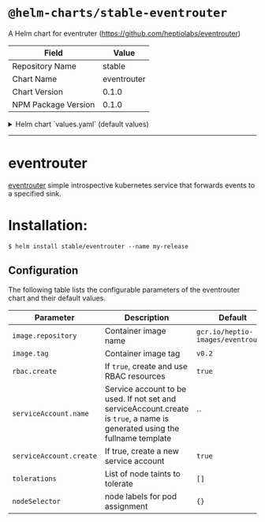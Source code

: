 # `@helm-charts/stable-eventrouter`

A Helm chart for eventruter (https://github.com/heptiolabs/eventrouter)

| Field               | Value       |
| ------------------- | ----------- |
| Repository Name     | stable      |
| Chart Name          | eventrouter |
| Chart Version       | 0.1.0       |
| NPM Package Version | 0.1.0       |

<details>

<summary>Helm chart `values.yaml` (default values)</summary>

```yaml
# Default values for eventrouter.

image:
  repository: gcr.io/heptio-images/eventrouter
  tag: v0.2
  pullPolicy: IfNotPresent
resources:
  {}
  # limits:
  #  cpu: 100m
  #  memory: 128Mi
  # requests:
  #  cpu: 100m
  #  memory: 128Mi

serviceAccount:
  # Specifies whether a ServiceAccount should be created
  create: true
  # The name of the ServiceAccount to use.
  # If not set and create is true, a name is generated using the fullname template
  name:

rbac:
  # Specifies whether RBAC resources should be created
  create: true

tolerations: []

nodeSelector: {}
```

</details>

---

# eventrouter

[eventrouter](https://github.com/heptiolabs/eventrouter) simple introspective kubernetes service that forwards events to a specified sink.

# Installation:

```console
$ helm install stable/eventrouter --name my-release
```

## Configuration

The following table lists the configurable parameters of the eventrouter chart and their default values.

| Parameter               | Description                                                                                                                 | Default                            |
| ----------------------- | --------------------------------------------------------------------------------------------------------------------------- | ---------------------------------- |
| `image.repository`      | Container image name                                                                                                        | `gcr.io/heptio-images/eventrouter` |
| `image.tag`             | Container image tag                                                                                                         | `v0.2`                             |
| `rbac.create`           | If `true`, create and use RBAC resources                                                                                    | `true`                             |
| `serviceAccount.name`   | Service account to be used. If not set and serviceAccount.create is `true`, a name is generated using the fullname template | ``                                 |
| `serviceAccount.create` | If true, create a new service account                                                                                       | `true`                             |
| `tolerations`           | List of node taints to tolerate                                                                                             | `[]`                               |
| `nodeSelector`          | node labels for pod assignment                                                                                              | `{}`                               |
